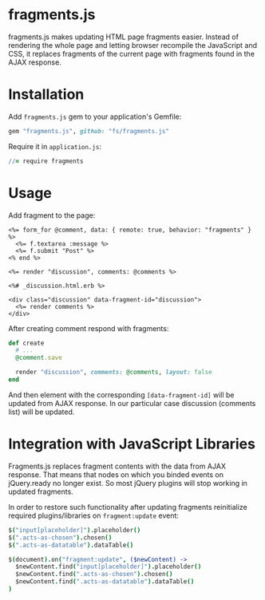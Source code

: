 fragments.js
============

fragments.js makes updating HTML page fragments easier. Instead of rendering the whole page and
letting browser recompile the JavaScript and CSS, it replaces fragments of the current page
with fragments found in the AJAX response.


Installation
===============

Add `fragments.js` gem to your application's Gemfile:

```ruby
gem "fragments.js", github: "fs/fragments.js"
```

Require it in `application.js`:

```coffeescript
//= require fragments
```

Usage
===============

Add fragment to the page:

```erb
<%= form_for @comment, data: { remote: true, behavior: "fragments" } %>
  <%= f.textarea :message %>
  <%= f.submit "Post" %>
<% end %>

<%= render "discussion", comments: @comments %>
```

```erb
<%# _discussion.html.erb %>

<div class="discussion" data-fragment-id="discussion">
  <%= render comments %>
</div>
```

After creating comment respond with fragments:

```ruby
def create
  # ...
  @comment.save

  render "discussion", comments: @comments, layout: false
end
```

And then element with the corresponding `[data-fragment-id]` will be updated from AJAX response.
In our particular case discussion (comments list) will be updated.

Integration with JavaScript Libraries
========================================

Fragments.js replaces fragment contents with the data from AJAX response.
That means that nodes on which you binded events on jQuery.ready no longer exist.
So most jQuery plugins will stop working in updated fragments.

In order to restore such functionality after updating fragments
reinitialize required plugins/libraries on `fragment:update` event:


```coffeescript
$("input[placeholder]").placeholder()
$(".acts-as-chosen").chosen()
$(".acts-as-datatable").dataTable()

$(document).on("fragment:update", ($newContent) ->
  $newContent.find("input[placeholder]").placeholder()
  $newContent.find(".acts-as-chosen").chosen()
  $newContent.find(".acts-as-datatable").dataTable()
)
```
